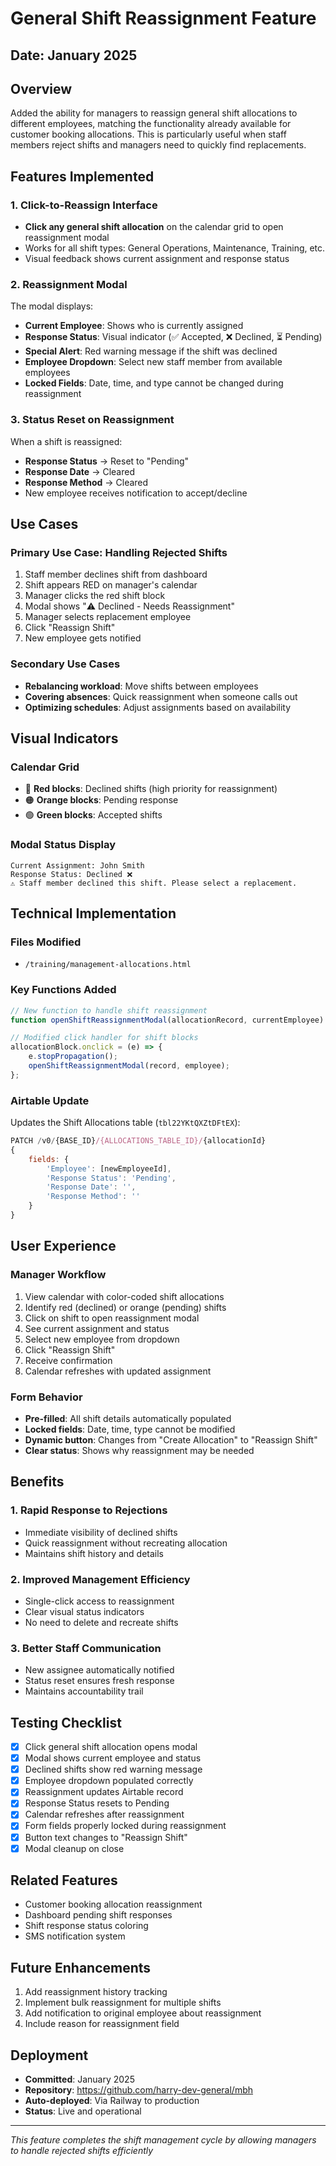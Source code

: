# General Shift Reassignment Feature

## Date: January 2025

## Overview
Added the ability for managers to reassign general shift allocations to different employees, matching the functionality already available for customer booking allocations. This is particularly useful when staff members reject shifts and managers need to quickly find replacements.

## Features Implemented

### 1. Click-to-Reassign Interface
- **Click any general shift allocation** on the calendar grid to open reassignment modal
- Works for all shift types: General Operations, Maintenance, Training, etc.
- Visual feedback shows current assignment and response status

### 2. Reassignment Modal
The modal displays:
- **Current Employee**: Shows who is currently assigned
- **Response Status**: Visual indicator (✅ Accepted, ❌ Declined, ⏳ Pending)
- **Special Alert**: Red warning message if the shift was declined
- **Employee Dropdown**: Select new staff member from available employees
- **Locked Fields**: Date, time, and type cannot be changed during reassignment

### 3. Status Reset on Reassignment
When a shift is reassigned:
- **Response Status** → Reset to "Pending"
- **Response Date** → Cleared
- **Response Method** → Cleared
- New employee receives notification to accept/decline

## Use Cases

### Primary Use Case: Handling Rejected Shifts
1. Staff member declines shift from dashboard
2. Shift appears RED on manager's calendar
3. Manager clicks the red shift block
4. Modal shows "⚠️ Declined - Needs Reassignment"
5. Manager selects replacement employee
6. Click "Reassign Shift"
7. New employee gets notified

### Secondary Use Cases
- **Rebalancing workload**: Move shifts between employees
- **Covering absences**: Quick reassignment when someone calls out
- **Optimizing schedules**: Adjust assignments based on availability

## Visual Indicators

### Calendar Grid
- 🔴 **Red blocks**: Declined shifts (high priority for reassignment)
- 🟠 **Orange blocks**: Pending response
- 🟢 **Green blocks**: Accepted shifts

### Modal Status Display
```
Current Assignment: John Smith
Response Status: Declined ❌
⚠️ Staff member declined this shift. Please select a replacement.
```

## Technical Implementation

### Files Modified
- `/training/management-allocations.html`

### Key Functions Added
```javascript
// New function to handle shift reassignment
function openShiftReassignmentModal(allocationRecord, currentEmployee)

// Modified click handler for shift blocks
allocationBlock.onclick = (e) => {
    e.stopPropagation();
    openShiftReassignmentModal(record, employee);
};
```

### Airtable Update
Updates the Shift Allocations table (`tbl22YKtQXZtDFtEX`):
```javascript
PATCH /v0/{BASE_ID}/{ALLOCATIONS_TABLE_ID}/{allocationId}
{
    fields: {
        'Employee': [newEmployeeId],
        'Response Status': 'Pending',
        'Response Date': '',
        'Response Method': ''
    }
}
```

## User Experience

### Manager Workflow
1. View calendar with color-coded shift allocations
2. Identify red (declined) or orange (pending) shifts
3. Click on shift to open reassignment modal
4. See current assignment and status
5. Select new employee from dropdown
6. Click "Reassign Shift"
7. Receive confirmation
8. Calendar refreshes with updated assignment

### Form Behavior
- **Pre-filled**: All shift details automatically populated
- **Locked fields**: Date, time, type cannot be modified
- **Dynamic button**: Changes from "Create Allocation" to "Reassign Shift"
- **Clear status**: Shows why reassignment may be needed

## Benefits

### 1. Rapid Response to Rejections
- Immediate visibility of declined shifts
- Quick reassignment without recreating allocation
- Maintains shift history and details

### 2. Improved Management Efficiency
- Single-click access to reassignment
- Clear visual status indicators
- No need to delete and recreate shifts

### 3. Better Staff Communication
- New assignee automatically notified
- Status reset ensures fresh response
- Maintains accountability trail

## Testing Checklist

- [x] Click general shift allocation opens modal
- [x] Modal shows current employee and status
- [x] Declined shifts show red warning message
- [x] Employee dropdown populated correctly
- [x] Reassignment updates Airtable record
- [x] Response Status resets to Pending
- [x] Calendar refreshes after reassignment
- [x] Form fields properly locked during reassignment
- [x] Button text changes to "Reassign Shift"
- [x] Modal cleanup on close

## Related Features
- Customer booking allocation reassignment
- Dashboard pending shift responses
- Shift response status coloring
- SMS notification system

## Future Enhancements
1. Add reassignment history tracking
2. Implement bulk reassignment for multiple shifts
3. Add notification to original employee about reassignment
4. Include reason for reassignment field

## Deployment
- **Committed**: January 2025
- **Repository**: https://github.com/harry-dev-general/mbh
- **Auto-deployed**: Via Railway to production
- **Status**: Live and operational

---
*This feature completes the shift management cycle by allowing managers to handle rejected shifts efficiently*
